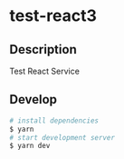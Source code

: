 # test-react3

## Description

Test React Service

## Develop

```bash
# install dependencies
$ yarn
# start development server
$ yarn dev
```